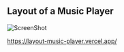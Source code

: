 ## Layout of a Music Player

![ScreenShot](https://res.cloudinary.com/dbmjbmxo6/image/upload/v1617195758/screen_ujnnxz.png)

https://layout-music-player.vercel.app/

